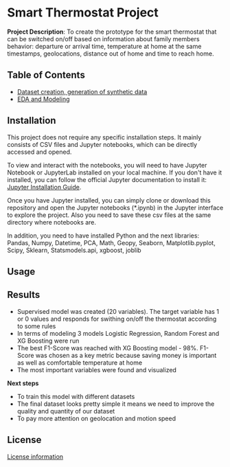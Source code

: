 # Smart Thermostat Project

**Project Description**: To create the prototype for the smart thermostat that can be 
switched on/off based on information about family members behavior: departure or arrival time, 
temperature at home at the same timestamps, geolocations, distance out of home and time to reach home.


## Table of Contents
- [Dataset creation, generation of synthetic data](dataset_sample_thermostat.ipynb)
- [EDA and Modeling](Prototype_EDA_Modeling.ipynb)

## Installation
This project does not require any specific installation steps. It mainly consists of CSV files and Jupyter notebooks, which can be directly accessed and opened.

To view and interact with the notebooks, you will need to have Jupyter Notebook or JupyterLab installed on your local machine. If you don't have it installed, you can follow the official Jupyter documentation to install it: [Jupyter Installation Guide](https://jupyter.org/install).

Once you have Jupyter installed, you can simply clone or download this repository and open the Jupyter notebooks (*.ipynb) in the Jupyter interface to explore the project. Also you need to save these csv files at the same directory where notebooks are.

In addition, you need to have installed Python and the next libraries: Pandas, Numpy, Datetime, PCA, Math, Geopy, Seaborn, Matplotlib.pyplot, Scipy, Sklearn, Statsmodels.api, xgboost, joblib


## Usage



## Results
- Supervised model was created (20 variables). The target variable has 1 or 0 values and responds for swithing on/off the thermostat according to some rules
- In terms of modeling 3 models Logistic Regression, Random Forest and XG Boosting were run
- The best F1-Score was reached with XG Boosting model - 98%. F1-Score was chosen as a key metric because saving money is important as well as comfortable temperature at home
- The most important variables were found and visualized

**Next steps**
- To train this model with different datasets 
- The final dataset looks pretty simple it means we need to improve the quality and quantity of our dataset
- To pay more attention on geolocation and motion speed


## License

[License information](LICENSE)
